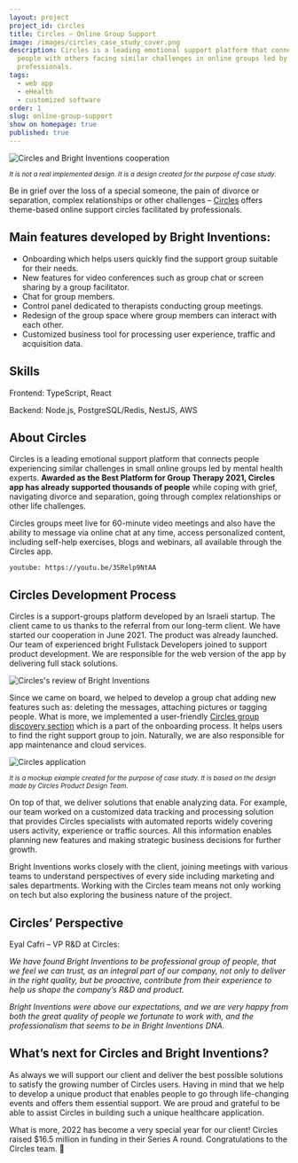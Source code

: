 ```yaml
---
layout: project
project_id: circles
title: Circles – Online Group Support
image: /images/circles_case_study_cover.png
description: Circles is a leading emotional support platform that connects
  people with others facing similar challenges in online groups led by
  professionals.
tags:
  - web app
  - eHealth
  - customized software
order: 1
slug: online-group-support
show on homepage: true
published: true
---
```

![Circles and Bright Inventions cooperation](/images/circles_1.png)

<sub>*It is not a real implemented design. It is a design created for the purpose of case study.*</sub> 

Be in grief over the loss of a special someone, the pain of divorce or separation, complex relationships or other challenges – [Circles](https://circlesup.com) offers theme-based online support circles facilitated by professionals.

## Main features developed by Bright Inventions:

* Onboarding which helps users quickly find the support group suitable for their needs.
* New features for video conferences such as group chat or screen sharing by a group facilitator.
* Chat for group members.
* Control panel dedicated to therapists conducting group meetings.
* Redesign of the group space where group members can interact with each other.
* Customized business tool for processing user experience, traffic and acquisition data.

## Skills

Frontend: TypeScript, React

Backend: Node.js, PostgreSQL/Redis, NestJS, AWS

## About Circles

Circles is a leading emotional support platform that connects people experiencing similar challenges in small online groups led by mental health experts. **Awarded as the Best Platform for Group Therapy 2021, Circles app has already supported thousands of people** while coping with grief, navigating divorce and separation, going through complex relationships or other life challenges.

Circles groups meet live for 60-minute video meetings and also have the ability to message via online chat at any time, access personalized content, including self-help exercises, blogs and webinars, all available through the Circles app.

`youtube: https://youtu.be/3SRelp9NtAA`

## Circles Development Process

Circles is a support-groups platform developed by an Israeli startup. The client came to us thanks to the referral from our long-term client. We have started our cooperation in June 2021. The product was already launched. Our team of experienced bright Fullstack Developers joined to support product development. We are responsible for the web version of the app by delivering full stack solutions.

![Circles's review of Bright Inventions](/images/circles_case_study_quote.png)

Since we came on board, we helped to develop a group chat adding new features such as: deleting the messages, attaching pictures or tagging people. What is more, we implemented a user-friendly [Circles group discovery section](https://circlesup.com/group-discovery/) which is a part of the onboarding process. It helps users to find the right support group to join. Naturally, we are also responsible for app maintenance and cloud services.

![Circles application](/images/circles_mockup_phone.png)

<sub> *It is a mockup example created for the purpose of case study. It is based on the design made by Circles Product Design Team*. </sub>

On top of that, we deliver solutions that enable analyzing data. For example, our team worked on a customized data tracking and processing solution that provides Circles specialists with automated reports widely covering users activity, experience or traffic sources. All this information enables planning new features and making strategic business decisions for further growth.

Bright Inventions works closely with the client, joining meetings with various teams to understand perspectives of every side including marketing and sales departments. Working with the Circles team means not only working on tech but also exploring the business nature of the project. 

## Circles’ Perspective

Eyal Cafri – VP R&D at Circles:

*We have found Bright Inventions to be professional group of people, that we feel we can trust, as an integral part of our company, not only to deliver in the right quality, but be proactive, contribute from their experience to help us shape the company’s R&D and product.*

*Bright Inventions were above our expectations, and we are very happy from both the great quality of people we fortunate to work with, and the professionalism that seems to be in Bright Inventions DNA.*

## What’s next for Circles and Bright Inventions?

As always we will support our client and deliver the best possible solutions to satisfy the growing number of Circles users. Having in mind that we help to develop a unique product that enables people to go through life-changing events and offers them essential support. We are proud and grateful to be able to assist Circles in building such a unique healthcare application.

What is more, 2022 has become a very special year for our client! Circles raised $16.5 million in funding in their Series A round. Congratulations to the Circles team. 👏